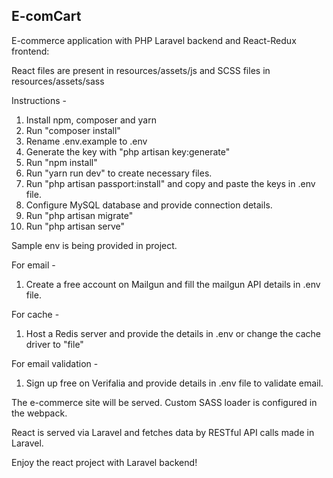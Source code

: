 ## E-comCart

E-commerce application with PHP Laravel backend and React-Redux frontend:

React files are present in resources/assets/js and SCSS files in resources/assets/sass

Instructions -

1. Install npm, composer and yarn
2. Run "composer install"
3. Rename .env.example to .env
4. Generate the key with "php artisan key:generate"
5. Run "npm install"
6. Run "yarn run dev" to create necessary files.
7. Run "php artisan passport:install" and copy and paste the keys in .env file.
8. Configure MySQL database and provide connection details.
9. Run "php artisan migrate"
10. Run "php artisan serve"

Sample env is being provided in project.

For email -

1. Create a free account on Mailgun and fill the mailgun API details in .env file.

For cache -

1. Host a Redis server and provide the details in .env or change the cache driver to "file"

For email validation -

1. Sign up free on Verifalia and provide details in .env file to validate email.

The e-commerce site will be served.
Custom SASS loader is configured in the webpack.

React is served via Laravel and fetches data by RESTful API calls made in Laravel.

Enjoy the react project with Laravel backend!
